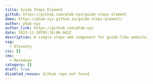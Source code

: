 ```yaml
---
title: Guide Steps Element
github: https://github.com/phab-xyz/guide-steps-element
demo: https://phab-xyz.github.io/guide-steps-element/
author: phab-xyz
author_link: https://github.com/phab-xyz
date: 2023-11-30T05:10:06.041Z
description: A simple steps web component for guide-like website.
ssg:
  - Eleventy
css: []
cms:
  - Markdown
category: []
draft: true
disabled_reason: Github repo not found
---
```

